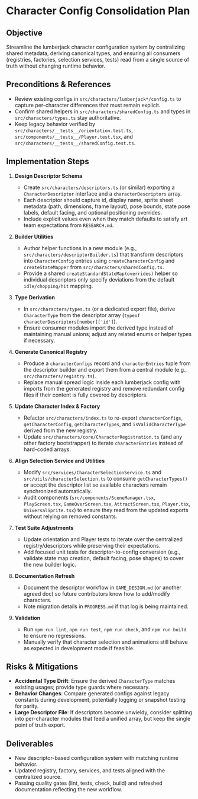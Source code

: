 # Character Config Consolidation Plan

## Objective
Streamline the lumberjack character configuration system by centralizing shared metadata, deriving canonical types, and ensuring all consumers (registries, factories, selection services, tests) read from a single source of truth without changing runtime behavior.

## Preconditions & References
- Review existing configs in `src/characters/lumberjack*/config.ts` to capture per-character differences that must remain explicit.
- Confirm shared helpers in `src/characters/sharedConfig.ts` and types in `src/characters/types.ts` stay authoritative.
- Keep legacy behavior verified by `src/characters/__tests__/orientation.test.ts`, `src/components/__tests__/Player.test.tsx`, and `src/characters/__tests__/sharedConfig.test.ts`.

## Implementation Steps
1. **Design Descriptor Schema**
   - Create `src/characters/descriptors.ts` (or similar) exporting a `CharacterDescriptor` interface and a `characterDescriptors` array.
   - Each descriptor should capture id, display name, sprite sheet metadata (path, dimensions, frame layout), pose bounds, state pose labels, default facing, and optional positioning overrides.
   - Include explicit values even when they match defaults to satisfy art team expectations from `RESEARCH.md`.

2. **Builder Utilities**
   - Author helper functions in a new module (e.g., `src/characters/descriptorBuilder.ts`) that transform descriptors into `CharacterConfig` entries using `createCharacterConfig` and `createStateMapper` from `src/characters/sharedConfig.ts`.
   - Provide a shared `createStandardStateMap(overrides)` helper so individual descriptors only specify deviations from the default `idle/chopping/hit` mapping.

3. **Type Derivation**
   - In `src/characters/types.ts` (or a dedicated export file), derive `CharacterType` from the descriptor array (`typeof characterDescriptors[number]['id']`).
   - Ensure consumer modules import the derived type instead of maintaining manual unions; adjust any related enums or helper types if necessary.

4. **Generate Canonical Registry**
   - Produce a `characterConfigs` record and `characterEntries` tuple from the descriptor builder and export them from a central module (e.g., `src/characters/registry.ts`).
   - Replace manual spread logic inside each lumberjack config with imports from the generated registry and remove redundant config files if their content is fully covered by descriptors.

5. **Update Character Index & Factory**
   - Refactor `src/characters/index.ts` to re-export `characterConfigs`, `getCharacterConfig`, `getCharacterTypes`, and `isValidCharacterType` derived from the new registry.
   - Update `src/characters/core/CharacterRegistration.ts` (and any other factory bootstrapper) to iterate `characterEntries` instead of hard-coded arrays.

6. **Align Selection Service and Utilities**
   - Modify `src/services/CharacterSelectionService.ts` and `src/utils/characterSelection.ts` to consume `getCharacterTypes()` or accept the descriptor list so available characters remain synchronized automatically.
   - Audit components (`src/components/SceneManager.tsx`, `PlayScreen.tsx`, `GameOverScreen.tsx`, `AttractScreen.tsx`, `Player.tsx`, `UniversalSprite.tsx`) to ensure they read from the updated exports without relying on removed constants.

7. **Test Suite Adjustments**
   - Update orientation and Player tests to iterate over the centralized registry/descriptors while preserving their expectations.
   - Add focused unit tests for descriptor-to-config conversion (e.g., validate state map creation, default facing, pose shapes) to cover the new builder logic.

8. **Documentation Refresh**
   - Document the descriptor workflow in `GAME_DESIGN.md` (or another agreed doc) so future contributors know how to add/modify characters.
   - Note migration details in `PROGRESS.md` if that log is being maintained.

9. **Validation**
   - Run `npm run lint`, `npm run test`, `npm run check`, and `npm run build` to ensure no regressions.
   - Manually verify that character selection and animations still behave as expected in development mode if feasible.

## Risks & Mitigations
- **Accidental Type Drift**: Ensure the derived `CharacterType` matches existing usages; provide type guards where necessary.
- **Behavior Changes**: Compare generated configs against legacy constants during development, potentially logging or snapshot testing for parity.
- **Large Descriptor File**: If descriptors become unwieldy, consider splitting into per-character modules that feed a unified array, but keep the single point of truth export.

## Deliverables
- New descriptor-based configuration system with matching runtime behavior.
- Updated registry, factory, services, and tests aligned with the centralized source.
- Passing quality gates (lint, tests, check, build) and refreshed documentation reflecting the new workflow.
